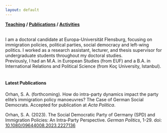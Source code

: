 ```yaml
---
layout: default
---
```

**[Teaching](./teaching.html) / [Publications](./publications.html) / [Activities](./activities.html)**

<br>
I am a doctoral candidate at Europa-Universität Flensburg, focusing on immigration policies, political parties, social democracy and left-wing politics. I worked as a research assistant, lecturer, and thesis supervisor for undergraduate students throughout my doctoral studies. <br>
Previously, I had an M.A. in European Studies (from EUF) and a B.A. in International Relations and Political Science (from Koç University, Istanbul).<br><br>

#### Latest Publications

Orhan, S. A. (forthcoming). How do intra-party dynamics impact the party elite’s immigration policy manoeuvres? The Case of German Social Democrats. Accepted for publication at _Acta Politica_.

Orhan, S. A. (2023). The Social Democratic Party of Germany (SPD) and Immigration Policies: An Intra-Party Perspective. _German Politics_, 1-29. doi: [10.1080/09644008.2023.2227136](https://doi.org/10.1080/09644008.2023.2227136)
